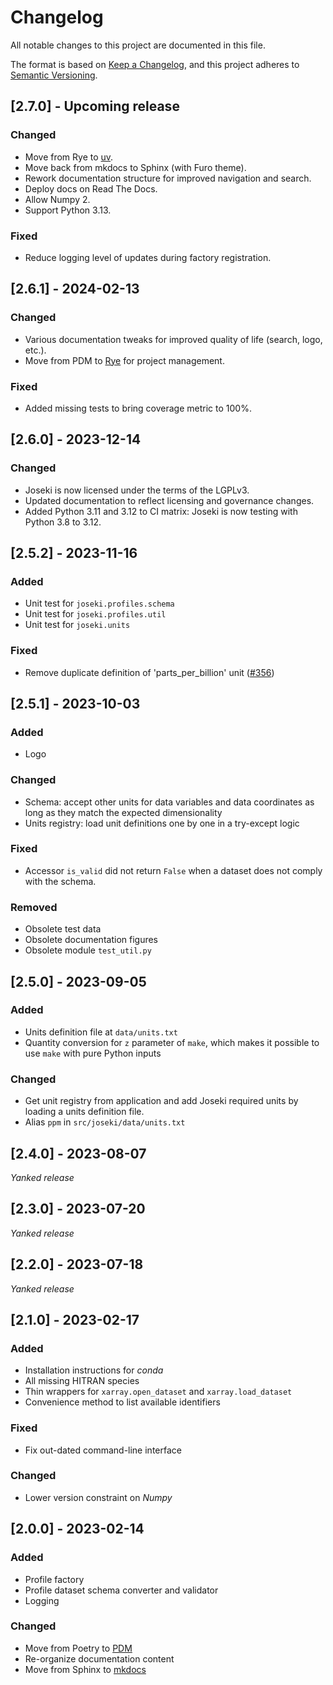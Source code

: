 # Changelog

All notable changes to this project are documented in this file.

The format is based on [Keep a Changelog](https://keepachangelog.com/en/1.0.0/),
and this project adheres
to [Semantic Versioning](https://semver.org/spec/v2.0.0.html).

## [2.7.0] - Upcoming release

### Changed

* Move from Rye to [uv](https://astral.sh/uv).
* Move back from mkdocs to Sphinx (with Furo theme).
* Rework documentation structure for improved navigation and search.
* Deploy docs on Read The Docs.
* Allow Numpy 2.
* Support Python 3.13.

### Fixed

* Reduce logging level of updates during factory registration.

## [2.6.1] - 2024-02-13

### Changed

* Various documentation tweaks for improved quality of life (search, logo,
  etc.).
* Move from PDM to [Rye](https://rye-up.com/) for project management.

### Fixed

* Added missing tests to bring coverage metric to 100%.

## [2.6.0] - 2023-12-14

### Changed

* Joseki is now licensed under the terms of the LGPLv3.
* Updated documentation to reflect licensing and governance changes.
* Added Python 3.11 and 3.12 to CI matrix: Joseki is now testing with Python 3.8
  to 3.12.

## [2.5.2] - 2023-11-16

### Added

* Unit test for `joseki.profiles.schema`
* Unit test for `joseki.profiles.util`
* Unit test for `joseki.units`

### Fixed

* Remove duplicate definition of 'parts_per_billion' unit
  ([#356](https://github.com/rayference/joseki/pull/356))

## [2.5.1] - 2023-10-03

### Added

* Logo

### Changed

* Schema: accept other units for data variables and data coordinates as long as
  they match the expected dimensionality
* Units registry: load unit definitions one by one in a try-except logic

### Fixed

* Accessor `is_valid` did not return `False` when a dataset does not comply
  with the schema.

### Removed

* Obsolete test data
* Obsolete documentation figures
* Obsolete module `test_util.py`

## [2.5.0] - 2023-09-05

### Added

* Units definition file at `data/units.txt`
* Quantity conversion for `z` parameter of `make`, which makes it possible to
  use `make` with pure Python inputs

### Changed

* Get unit registry from application and add Joseki required units by loading
  a units definition file.
* Alias `ppm` in `src/joseki/data/units.txt`

## [2.4.0] - 2023-08-07

*Yanked release*

## [2.3.0] - 2023-07-20

*Yanked release*

## [2.2.0] - 2023-07-18

*Yanked release*

## [2.1.0] - 2023-02-17

### Added

* Installation instructions for *conda*
* All missing HITRAN species
* Thin wrappers for `xarray.open_dataset` and `xarray.load_dataset`
* Convenience method to list available identifiers

### Fixed

* Fix out-dated command-line interface

### Changed

* Lower version constraint on *Numpy*

## [2.0.0] - 2023-02-14

### Added

* Profile factory
* Profile dataset schema converter and validator
* Logging

### Changed

* Move from Poetry to [PDM](https://pdm.fming.dev/)
* Re-organize documentation content
* Move from Sphinx to [mkdocs](https://www.mkdocs.org/)
